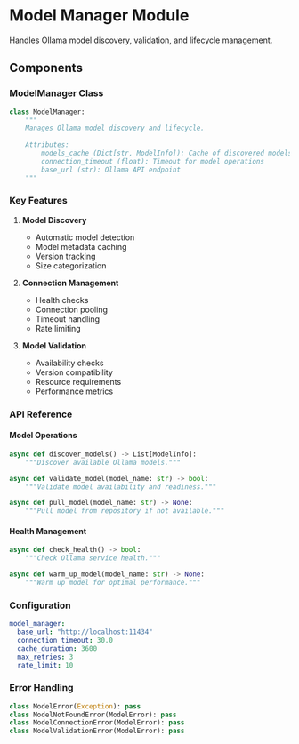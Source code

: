 # Model Manager Module

Handles Ollama model discovery, validation, and lifecycle management.

## Components

### ModelManager Class

```python
class ModelManager:
    """
    Manages Ollama model discovery and lifecycle.
    
    Attributes:
        models_cache (Dict[str, ModelInfo]): Cache of discovered models
        connection_timeout (float): Timeout for model operations
        base_url (str): Ollama API endpoint
    """
```

### Key Features

1. **Model Discovery**
   * Automatic model detection
   * Model metadata caching
   * Version tracking
   * Size categorization

2. **Connection Management**
   * Health checks
   * Connection pooling
   * Timeout handling
   * Rate limiting

3. **Model Validation**
   * Availability checks
   * Version compatibility
   * Resource requirements
   * Performance metrics

### API Reference

#### Model Operations
```python
async def discover_models() -> List[ModelInfo]:
    """Discover available Ollama models."""

async def validate_model(model_name: str) -> bool:
    """Validate model availability and readiness."""

async def pull_model(model_name: str) -> None:
    """Pull model from repository if not available."""
```

#### Health Management
```python
async def check_health() -> bool:
    """Check Ollama service health."""

async def warm_up_model(model_name: str) -> None:
    """Warm up model for optimal performance."""
```

### Configuration

```yaml
model_manager:
  base_url: "http://localhost:11434"
  connection_timeout: 30.0
  cache_duration: 3600
  max_retries: 3
  rate_limit: 10
```

### Error Handling

```python
class ModelError(Exception): pass
class ModelNotFoundError(ModelError): pass
class ModelConnectionError(ModelError): pass
class ModelValidationError(ModelError): pass
``` 